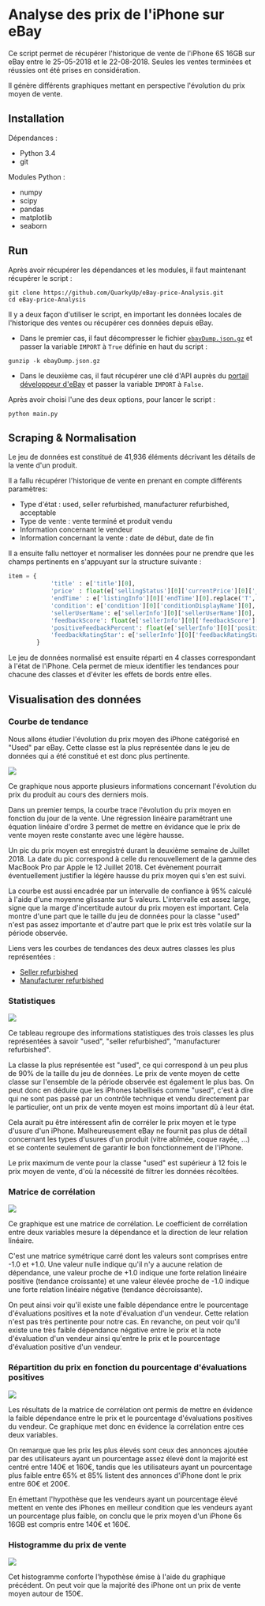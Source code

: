 # Analyse des prix de l'iPhone sur eBay

Ce script permet de récupérer l'historique de vente de l'iPhone 6S 16GB sur eBay entre le 25-05-2018 et le 22-08-2018. Seules les ventes terminées et réussies ont été prises en considération.

Il génère différents graphiques mettant en perspective l'évolution du prix moyen de vente.

## Installation

Dépendances : 
* Python 3.4
* git

Modules Python :
*  numpy
*  scipy
*  pandas
*  matplotlib
*  seaborn

## Run

Après avoir récupérer les dépendances et les modules, il faut maintenant récupérer le script : 
```shell
git clone https://github.com/QuarkyUp/eBay-price-Analysis.git
cd eBay-price-Analysis
```

Il y a deux façon d'utiliser le script, en important les données locales de l'historique des ventes ou récupérer ces données depuis eBay.

* Dans le premier cas, il faut décompresser le fichier [```ebayDump.json.gz```](https://github.com/QuarkyUp/eBay-price-Analysis/blob/master/ebayDump.json.gz) et passer la variable ```IMPORT``` à ```True``` définie en haut du script : 
```shell
gunzip -k ebayDump.json.gz
```

* Dans le deuxième cas, il faut récupérer une clé d'API auprès du [portail développeur d'eBay](https://developer.ebay.com/) et passer la variable ```IMPORT``` à ```False```.

Après avoir choisi l'une des deux options, pour lancer le script :
```shell
python main.py
```

## Scraping & Normalisation
Le jeu de données est constitué de 41,936 éléments décrivant les détails de la vente d'un produit.

Il a fallu récupérer l'historique de vente en prenant en compte différents paramètres:
* Type d'état : used, seller refurbished, manufacturer refurbished, acceptable
* Type de vente : vente terminé et produit vendu
* Information concernant le vendeur
* Information concernant la vente : date de début, date de fin

Il a ensuite fallu nettoyer et normaliser les données pour ne prendre que les champs pertinents en s'appuyant sur la structure suivante :
```python
item = {
            'title' : e['title'][0],
            'price' : float(e['sellingStatus'][0]['currentPrice'][0]['__value__']),
            'endTime' : e['listingInfo'][0]['endTime'][0].replace('T', ' ')[:-14],
            'condition': e['condition'][0]['conditionDisplayName'][0],
            'sellerUserName': e['sellerInfo'][0]['sellerUserName'][0],
            'feedbackScore': float(e['sellerInfo'][0]['feedbackScore'][0]),
            'positiveFeedbackPercent': float(e['sellerInfo'][0]['positiveFeedbackPercent'][0]),
            'feedbackRatingStar': e['sellerInfo'][0]['feedbackRatingStar'][0]
        }
```

Le jeu de données normalisé est ensuite réparti en 4 classes correspondant à l'état de l'iPhone. Cela permet de mieux identifier les tendances pour chacune des classes et d'éviter les effets de bords entre elles.

## Visualisation des données
### Courbe de tendance
Nous allons étudier l'évolution du prix moyen des iPhone catégorisé en "Used" par eBay. Cette classe est la plus représentée dans le jeu de données qui a été constitué et est donc plus pertinente.

![](https://github.com/QuarkyUp/eBay-price-Analysis/blob/master/Used%20Evolution.png)

Ce graphique nous apporte plusieurs informations concernant l'évolution du prix du produit au cours des derniers mois.

Dans un premier temps, la courbe trace l'évolution du prix moyen en fonction du jour de la vente.
Une régression linéaire paramétrant une équation linéaire d'ordre 3 permet de mettre en évidance que le prix de vente moyen reste constante avec une légère hausse.

Un pic du prix moyen est enregistré durant la deuxième semaine de Juillet 2018. La date du pic correspond à celle du renouvellement de la gamme des MacBook Pro par Apple le 12 Juillet 2018.
Cet évènement pourrait éventuellement justifier la légère hausse du prix moyen qui s'en est suivi.

La courbe est aussi encadrée par un intervalle de confiance à 95% calculé à l'aide d'une moyenne glissante sur 5 valeurs.
L'intervalle est assez large, signe que la marge d'incertitude autour du prix moyen est important. Cela montre d'une part que le taille du jeu de données pour la classe "used" n'est pas assez importante et d'autre part que le prix est très volatile sur la période observée.

Liens vers les courbes de tendances des deux autres classes les plus représentées : 
* [Seller refurbished](https://github.com/QuarkyUp/eBay-price-Analysis/blob/master/Refurb%20Seller%20Evolution.png)
* [Manufacturer refurbished](https://github.com/QuarkyUp/eBay-price-Analysis/blob/master/Refurb%20Manufacturer.png)

### Statistiques
![](https://github.com/QuarkyUp/eBay-price-Analysis/blob/master/Price%20Description.png)

Ce tableau regroupe des informations statistiques des trois classes les plus représentées à savoir "used", "seller refurbished", "manufacturer refurbished".

La classe la plus représentée est "used", ce qui correspond à un peu plus de 90% de la taille du jeu de données. Le prix de vente moyen de cette classe sur l'ensemble de la période observée est également le plus bas. On peut donc en déduire que les iPhones labellisés comme "used", c'est à dire qui ne sont pas passé par un contrôle technique et vendu directement par le particulier, ont un prix de vente moyen est moins important dû à leur état.

Cela aurait pu être intéressent afin de corréler le prix moyen et le type d'usure d'un iPhone. Malheureusement eBay ne fournit pas plus de détail concernant les types d'usures d'un produit (vitre abîmée, coque rayée, ...) et se contente seulement de garantir le bon fonctionnement de l'iPhone.

Le prix maximum de vente pour la classe "used" est supérieur à 12 fois le prix moyen de vente, d'où la nécessité de filtrer les données récoltées.

### Matrice de corrélation
![](https://github.com/QuarkyUp/eBay-price-Analysis/blob/master/Correlation%20Matrix.png)

Ce graphique est une matrice de corrélation. Le coefficient de corrélation entre deux variables mesure la dépendance et la direction de leur relation linéaire.

C'est une matrice symétrique carré dont les valeurs sont comprises entre -1.0 et +1.0. Une valeur nulle indique qu'il n'y a aucune relation de dépendance, une valeur proche de +1.0 indique une forte relation linéaire positive (tendance croissante) et une valeur élevée proche de -1.0 indique une forte relation linéaire négative (tendance décroissante).

On peut ainsi voir qu'il existe une faible dépendance entre le pourcentage d'évaluations positives et la note d'évaluation d'un vendeur. Cette relation n'est pas très pertinente pour notre cas.
En revanche, on peut voir qu'il existe une très faible dépendance négative entre le prix et la note d'évaluation d'un vendeur ainsi qu'entre le prix et le pourcentage d'évaluation positive d'un vendeur.

### Répartition du prix en fonction du pourcentage d'évaluations positives
![](https://github.com/QuarkyUp/eBay-price-Analysis/blob/master/Distribution.png)

Les résultats de la matrice de corrélation ont permis de mettre en évidence la faible dépendance entre le prix et le pourcentage d'évaluations positives du vendeur. Ce graphique met donc en évidence la corrélation entre ces deux variables.

On remarque que les prix les plus élevés sont ceux des annonces ajoutée par des utilisateurs ayant un pourcentage assez élevé dont la majorité est centré entre 140€ et 160€, tandis que les utilisateurs ayant un pourcentage plus faible entre 65% et 85% listent des annonces d'iPhone dont le prix entre 60€ et 200€.

En émettant l'hypothèse que les vendeurs ayant un pourcentage élevé mettent en vente des iPhones en meilleur condition que les vendeurs ayant un pourcentage plus faible, on conclu que le prix moyen d'un iPhone 6s 16GB est compris entre 140€ et 160€.

### Histogramme du prix de vente
![](https://github.com/QuarkyUp/eBay-price-Analysis/blob/master/Histogram%20Evolution.png)

Cet histogramme conforte l'hypothèse émise à l'aide du graphique précédent. On peut voir que la majorité des iPhone ont un prix de vente moyen autour de 150€.





















